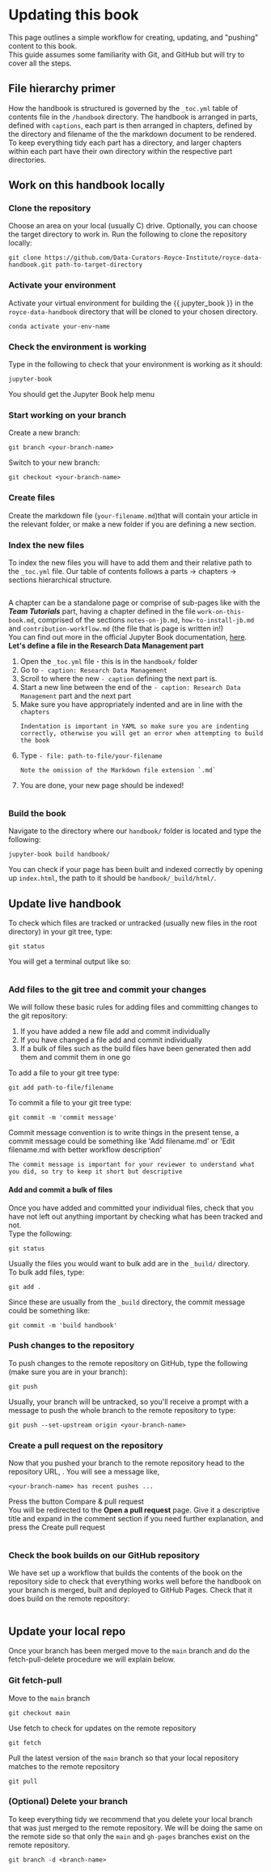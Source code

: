 # Updating this book

This page outlines a simple workflow for creating, updating, and "pushing" content to this book.  
This guide assumes some familiarity with Git, and GitHub but will try to cover all the steps.

## File hierarchy primer
How the handbook is structured is governed by the `_toc.yml` table of contents file in the `/handbook` directory. The handbook is arranged in parts, defined with `captions`, each part is then arranged in chapters, defined by the directory and filename of the the markdown document to be rendered.  
To keep everything tidy each part has a directory, and larger chapters within each part have their own directory within the respective part directories.


## Work on this handbook locally

### Clone the repository

Choose an area on your local (usually C) drive. Optionally, you can choose the target directory to work in.
Run the following to clone the repository locally:
  ```
  git clone https://github.com/Data-Curators-Royce-Institute/royce-data-handbook.git path-to-target-directory
  ```

### Activate your environment
Activate your virtual environment for building the {{ jupyter_book }} in the `royce-data-handbook` directory that will be cloned to your chosen directory.
```
conda activate your-env-name
```

### Check the environment is working
Type in the following to check that your environment is working as it should:
```
jupyter-book
```
You should get the Jupyter Book help menu

### Start working on your branch
Create a new branch:
```
git branch <your-branch-name>
```
Switch to your new branch:
```
git checkout <your-branch-name>
```

### Create files
Create the markdown file (`your-filename.md`)that will contain your article in the relevant folder, or make a new folder if you are defining a new section. 

### Index the new files
To index the new files you will have to add them and their relative path to the `_toc.yml` file.
Our table of contents follows a parts &rarr; chapters &rarr; sections hierarchical structure. 
```{image} ../images/contribution-workflow/tableofcontents.jpg
```
A chapter can be a standalone page or comprise of sub-pages like with the ***Team Tutorials*** part, having a chapter defined in the file `work-on-this-book.md`, comprised of the sections `notes-on-jb.md`, `how-to-install-jb.md` and `contribution-workflow.md` (the file that is page is written in!)  
You can find out more in the official Jupyter Book documentation, [here](https://jupyterbook.org/customize/toc.html).  
**Let's define a file in the Research Data Management part**
1. Open the `_toc.yml` file - this is in the `handbook/` folder
2. Go to `- caption: Research Data Management`
3. Scroll to where the new `- caption` defining the next part is.
4. Start a new line between the end of the `- caption: Research Data Management` part and the next part
5. Make sure you have appropriately indented and are in line with the `chapters`
   ```{warning}
   Indentation is important in YAML so make sure you are indenting correctly, otherwise you will get an error when attempting to build the book
   ```
6. Type `- file: path-to-file/your-filename`
   ```{attention}
   Note the omission of the Markdown file extension `.md`
   ```
7. You are done, your new page should be indexed!
   ```{image} ../images/contribution-workflow/index-new-page.gif
   ```
   
### Build the book
Navigate to the directory where our `handbook/` folder is located and type the following:
```
jupyter-book build handbook/
```
You can check if your page has been built and indexed correctly by opening up `index.html`, the path to it should be `handbook/_build/html/`.

## Update live handbook
To check which files are tracked or untracked (usually new files in the root directory) in your git tree, type:
```
git status
```
You will get a terminal output like so:
```{image} ../images/contribution-workflow/git-track.jpg
```
### Add files to the git tree and commit your changes
We will follow these basic rules for adding files and committing changes to the git repository:
1. If you have added a new file add and commit individually
2. If you have changed a file add and commit individually
3. If a bulk of files such as the build files have been generated then add them and commit them in one go

To add a file to your git tree type:
```
git add path-to-file/filename
```
To commit a file to your git tree type:
```
git commit -m 'commit message'
```
Commit message convention is to write things in the present tense, a commit message could be something like 'Add filename.md' or 'Edit filename.md with better workflow description'

```{attention}
The commit message is important for your reviewer to understand what you did, so try to keep it short but descriptive
```
#### Add and commit a bulk of files
Once you have added and committed your individual files, check that you have not left out anything important by checking what has been tracked and not.  
Type the following:
```
git status
```
Usually the files you would want to bulk add are in the `_build/` directory.  
To bulk add files, type:
```
git add .
```
Since these are usually from the `_build` directory, the commit message could be something like:
```
git commit -m 'build handbook'
```
### Push changes to the repository
To push changes to the remote repository on GitHub, type the following (make sure you are in your branch):
```
git push
```
Usually, your branch will be untracked, so you'll receive a prompt with a message to push the whole branch to the remote repository to type:
```
git push --set-upstream origin <your-branch-name>
``` 

### Create a pull request on the repository
Now that you pushed your branch to the remote repository head to the repository URL, [](https://github.com/Data-Curators-Royce-Institute/royce-data-handbook). You will see a message like,
```
<your-branch-name> has recent pushes ...
```
Press the button <span class="badge text-bg-success">Compare & pull request</span>  
You will be redirected to the __Open a pull request__ page. Give it a descriptive title and expand in the comment section if you need further explanation, and press the <span class="badge text-bg-success">Create pull request</span> 
```{image} ../images/contribution-workflow/pull-request.jpg
```

### Check the book builds on our GitHub repository
We have set up a workflow that builds the contents of the book on the repository side to check that everything works well before the handbook on your branch is merged, built and deployed to GitHub Pages.
Check that it does build on the remote repository:
```{image} ../images/contribution-workflow/pr-check.jpg
```
## Update your local repo
Once your branch has been merged move to the `main` branch and do the fetch-pull-delete procedure we will explain below.

### Git fetch-pull
Move to the `main` branch
```
git checkout main
```
Use fetch to check for updates on the remote repository
```
git fetch
```
Pull the latest version of the `main` branch so that your local repository matches to the remote repository
```
git pull
```

### (Optional) Delete your branch
To keep everything tidy we recommend that you delete your local branch that was just merged to the remote repository. We will be doing the same on the remote side so that only the `main` and `gh-pages` branches exist on the remote repository.

```
git branch -d <branch-name>
```